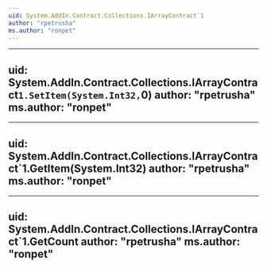 ```yaml
---
uid: System.AddIn.Contract.Collections.IArrayContract`1
author: "rpetrusha"
ms.author: "ronpet"
---
```


---
uid: System.AddIn.Contract.Collections.IArrayContract`1.SetItem(System.Int32,`0)
author: "rpetrusha"
ms.author: "ronpet"
---

---
uid: System.AddIn.Contract.Collections.IArrayContract`1.GetItem(System.Int32)
author: "rpetrusha"
ms.author: "ronpet"
---

---
uid: System.AddIn.Contract.Collections.IArrayContract`1.GetCount
author: "rpetrusha"
ms.author: "ronpet"
---
